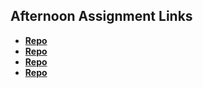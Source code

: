 ## Afternoon Assignment Links

* **[Repo](https://github.com/tylermarcott/scoreboard)**
* **[Repo](https://github.com/tylermarcott/immortal-swarm)**
* **[Repo](https://github.com/tylermarcott/<ASSIGNMENT_REPO>)**
* **[Repo](https://github.com/tylermarcott/<ASSIGNMENT_REPO>)**
